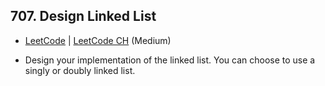 ## 707. Design Linked List

-  [LeetCode](https://leetcode.com/problems/design-linked-list/) | [LeetCode CH](https://leetcode.cn/problems/design-linked-list/) (Medium)

-   Design your implementation of the linked list. You can choose to use a singly or doubly linked list.
